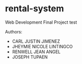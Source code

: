 # rental-system

Web Development Final Project
test

Authors:
* CARL JUSTIN JIMENEZ
* JHEYMIE NICOLE LINTINGCO
* RENWELL JEAN ANGEL
* JOSEPH TUPAEN
